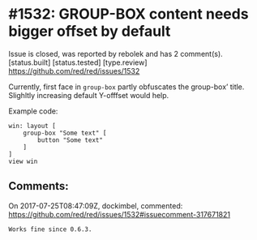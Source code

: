 
#1532: GROUP-BOX content needs bigger offset by default
================================================================================
Issue is closed, was reported by rebolek and has 2 comment(s).
[status.built] [status.tested] [type.review]
<https://github.com/red/red/issues/1532>

Currently, first face in `group-box` partly obfuscates the group-box’ title. Slighltly increasing default Y-offfset would help.

Example code:

```
win: layout [
    group-box "Some text" [
        button "Some text"
    ]
]
view win
```



Comments:
--------------------------------------------------------------------------------

On 2017-07-25T08:47:09Z, dockimbel, commented:
<https://github.com/red/red/issues/1532#issuecomment-317671821>

    Works fine since 0.6.3.

